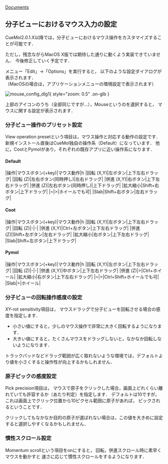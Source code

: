 [Documents](../../Documents)

## 分子ビューにおけるマウス入力の設定

CueMol2.0.1.X以降では，分子ビューにおけるマウス操作をカスタマイズすることが可能です．

ただし，残念ながらMacOS X版では期待した通りに動くよう実装できていません．
今後修正していく予定です．

メニュー「Edit」→「Options」を実行すると，
以下のような設定ダイアログが表示されます．<br />
（MacOSの場合は，アプリケーションメニューの環境設定で表示されます）

![mouse_config_dlg1](../../assets/images/cuemol2/MouseInputConfig/mouse_config_dlg1.png){ style="zoom: 0.5" .on-glb }

上部のアイコンのうち（全部同じですが...），Mouseというのを選択すると，
マウスに関する設定が表示されます．

### 分子ビュー操作のプリセット設定
View operation presetという項目は，マウス操作と対応する動作の設定です．
新規インストール直後はCueMol独自の操作系（Default）になっています．
他に，CootとPymolがあり，それぞれの既存アプリに近い操作系になります．
#### Default
|操作|マウスボタン(+key)|マウス動作|h
|回転 (X,Y)|左ボタン|上下左右ドラッグ|
|回転 (Z)|左右ボタン(同時押し)|左右ドラッグ|
|併進 (X,Y)|右ボタン|上下左右ドラッグ|
|併進 (Z)|左右ボタン(同時押し)|上下ドラッグ|
|拡大縮小|Shift+右ボタン|上下ドラッグ|
|~|>|ホイールでも可|
|Slab|Shift+右ボタン|左右ドラッグ|

#### Coot
|操作|マウスボタン(+key)|マウス動作|h
|回転 (X,Y)|左ボタン|上下左右ドラッグ|
|回転 (Z)|-|-|
|併進 (X,Y)|Ctrl+左ボタン|上下左右ドラッグ|
|併進 (Z)|Shift+左ボタン|左右ドラッグ|
|拡大縮小|右ボタン|上下左右ドラッグ|
|Slab|Shift+左ボタン|上下ドラッグ|

#### Pymol
|操作|マウスボタン(+key)|マウス動作|h
|回転 (X,Y)|左ボタン|上下左右ドラッグ|
|回転 (Z)|-|-|
|併進 (X,Y)|中ボタン|上下左右ドラッグ|
|併進 (Z)|>|Ctrl+ホイール|
|拡大縮小|右ボタン|上下左右ドラッグ|
|~|>|Ctrl+Shift+ホイールでも可|
|Slab|>|ホイール|

### 分子ビューの回転操作感度の設定
XY-rot sensitivity項目は，
マウスドラッグで分子ビューを回転させる場合の感度を指定します．

* 小さい値にすると，少しのマウス操作で非常に大きく回転するようになります．
* 大きい値にすると，たくさんマウスをドラッグしないと，なかなか回転しないようになります．

トラックパッドなどドラッグ範囲が広く取れないような環境では，デフォルトより値を小さくすると操作性が向上するかもしれません．

### 原子ピックの感度設定
Pick precision項目は，
マウスで原子をクリックした場合，画面上どれくらい離れていても許容するか（あたり判定）を指定します．
デフォルトは10ですが，これは画面上でクリック位置から10ピクセル範囲に原子があれば，
ピックされるということです．

クリックしてもなかなか目的の原子が選ばれない場合は，この値を大きめに設定すると選択しやすくなるかもしれません．

### 慣性スクロール設定
Momentum scrollという項目をonにすると，
回転，併進スクロール時に素早くマウスを動かすと
速さに応じて慣性スクロールをするようになります．